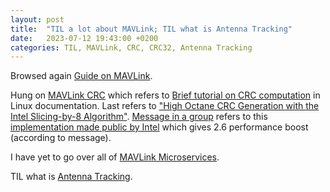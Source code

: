 ```yaml
---
layout: post
title:  "TIL a lot about MAVLink; TIL what is Antenna Tracking"
date:   2023-07-12 19:43:00 +0200
categories: TIL, MAVLink, CRC, CRC32, Antenna Tracking
---
```

Browsed again [Guide on MAVLink](https://mavlink.io/en/guide/).

Hung on [MAVLink CRC](https://mavlink.io/en/guide/crc.html) which refers to [Brief tutorial on CRC computation](https://github.com/torvalds/linux/blob/master/Documentation/staging/crc32.rst) in Linux documentation. Last refers to ["High Octane CRC Generation with the Intel Slicing-by-8 Algorithm"](/assets/images/a_systematic_approach_to_building_high_performance_software_based_crc.pdf). [Message in a group](https://groups.google.com/g/open-iscsi/c/GXiqsDQr5FY) refers to this [implementation made public by Intel](https://sourceforge.net/projects/slicing-by-8/) which gives 2.6 performance boost (according to message).

I have yet to go over all of [MAVLink Microservices](https://mavlink.io/en/services/).

TIL what is [Antenna Tracking](https://ardupilot.org/copter/docs/common-antenna-tracking.html).
